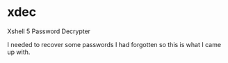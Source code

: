 # xdec
Xshell 5 Password Decrypter

I needed to recover some passwords I had forgotten so this is what I came up with.
